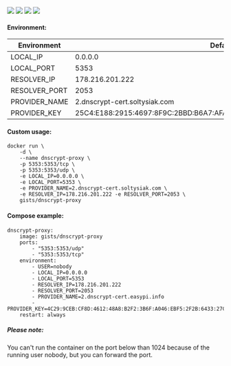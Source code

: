 ![](https://img.shields.io/badge/dnscrypt--proxy-1.7.0-brightgreen.svg) ![](https://img.shields.io/badge/Alpine-edge-brightgreen.svg) ![](https://img.shields.io/docker/stars/gists/dnscrypt-proxy.svg) ![](https://img.shields.io/docker/pulls/gists/dnscrypt-proxy.svg)

#### Environment:

| Environment   | Default value                                                                   |
|---------------|---------------------------------------------------------------------------------|
| LOCAL_IP      | 0.0.0.0                                                                         |
| LOCAL_PORT    | 5353                                                                            |
| RESOLVER_IP   | 178.216.201.222                                                                 |
| RESOLVER_PORT | 2053                                                                            |
| PROVIDER_NAME | 2.dnscrypt-cert.soltysiak.com                                                   |
| PROVIDER_KEY  | 25C4:E188:2915:4697:8F9C:2BBD:B6A7:AFA4:01ED:A051:0508:5D53:03E7:1928:C066:8F21 |

#### Custom usage:

    docker run \
        -d \
        --name dnscrypt-proxy \
        -p 5353:5353/tcp \
        -p 5353:5353/udp \
        -e LOCAL_IP=0.0.0.0 \
        -e LOCAL_PORT=5353 \
        -e PROVIDER_NAME=2.dnscrypt-cert.soltysiak.com \
        -e RESOLVER_IP=178.216.201.222 -e RESOLVER_PORT=2053 \
        gists/dnscrypt-proxy

#### Compose example:

    dnscrypt-proxy:
        image: gists/dnscrypt-proxy
        ports:
            - "5353:5353/udp"
            - "5353:5353/tcp"
        environment:
            - USER=nobody
            - LOCAL_IP=0.0.0.0
            - LOCAL_PORT=5353
            - RESOLVER_IP=178.216.201.222
            - RESOLVER_PORT=2053
            - PROVIDER_NAME=2.dnscrypt-cert.easypi.info
            - PROVIDER_KEY=4C29:9CEB:CF8D:4612:48A8:B2F2:3B6F:A046:EBF5:2F2B:6433:27C6:5F3A:88F5:495E:3075
        restart: always

##### Please note:

You can't run the container on the port below than 1024 because of the running user nobody, but you can forward the port.
